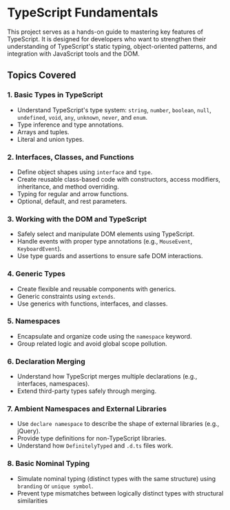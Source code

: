 # TypeScript Fundamentals

This project serves as a hands-on guide to mastering key features of TypeScript. It is designed for developers who want to strengthen their understanding of TypeScript's static typing, object-oriented patterns, and integration with JavaScript tools and the DOM.

## Topics Covered

### 1. **Basic Types in TypeScript**
- Understand TypeScript's type system: `string`, `number`, `boolean`, `null`, `undefined`, `void`, `any`, `unknown`, `never`, and `enum`.
- Type inference and type annotations.
- Arrays and tuples.
- Literal and union types.

### 2. **Interfaces, Classes, and Functions**
- Define object shapes using `interface` and `type`.
- Create reusable class-based code with constructors, access modifiers, inheritance, and method overriding.
- Typing for regular and arrow functions.
- Optional, default, and rest parameters.

### 3. **Working with the DOM and TypeScript**
- Safely select and manipulate DOM elements using TypeScript.
- Handle events with proper type annotations (e.g., `MouseEvent`, `KeyboardEvent`).
- Use type guards and assertions to ensure safe DOM interactions.

### 4. **Generic Types**
- Create flexible and reusable components with generics.
- Generic constraints using `extends`.
- Use generics with functions, interfaces, and classes.

### 5. **Namespaces**
- Encapsulate and organize code using the `namespace` keyword.
- Group related logic and avoid global scope pollution.

### 6. **Declaration Merging**
- Understand how TypeScript merges multiple declarations (e.g., interfaces, namespaces).
- Extend third-party types safely through merging.

### 7. **Ambient Namespaces and External Libraries**
- Use `declare namespace` to describe the shape of external libraries (e.g., jQuery).
- Provide type definitions for non-TypeScript libraries.
- Understand how `DefinitelyTyped` and `.d.ts` files work.

### 8. **Basic Nominal Typing**
- Simulate nominal typing (distinct types with the same structure) using `branding` or `unique symbol`.
- Prevent type mismatches between logically distinct types with structural similarities
